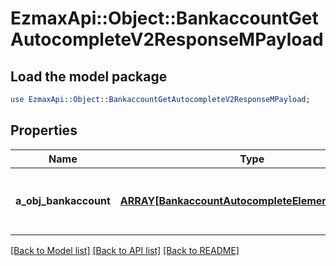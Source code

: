 # EzmaxApi::Object::BankaccountGetAutocompleteV2ResponseMPayload

## Load the model package
```perl
use EzmaxApi::Object::BankaccountGetAutocompleteV2ResponseMPayload;
```

## Properties
Name | Type | Description | Notes
------------ | ------------- | ------------- | -------------
**a_obj_bankaccount** | [**ARRAY[BankaccountAutocompleteElementResponse]**](BankaccountAutocompleteElementResponse.md) | An array of Bankaccount autocomplete element response. | 

[[Back to Model list]](../README.md#documentation-for-models) [[Back to API list]](../README.md#documentation-for-api-endpoints) [[Back to README]](../README.md)



